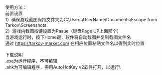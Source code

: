 使用方法：\
前置设置\
1）确保游戏截图保持文件夹为C:\Users\UserName\Documents\Escape from Tarkov\Screenshots\
2）游戏内截图按键设置为Pasue（键盘Page UP上面那个）\
当游戏运行时，按下Home键，软件将自动截图并复制截图文件名\
通过 https://tarkov-market.com 在相应位置粘贴文件名以得到实时位置\
\
下载说明\
.exe为运行程序，不可编辑\
.ahk为可编辑程序，需用AutoHotKey v2软件打开，以运行\

